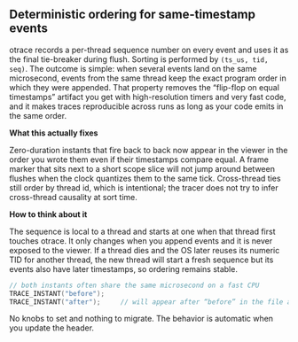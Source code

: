 ## Deterministic ordering for same-timestamp events

otrace records a per-thread sequence number on every event and uses it as the final tie-breaker during flush. Sorting is performed by `(ts_us, tid, seq)`. The outcome is simple: when several events land on the same microsecond, events from the same thread keep the exact program order in which they were appended. That property removes the “flip-flop on equal timestamps” artifact you get with high-resolution timers and very fast code, and it makes traces reproducible across runs as long as your code emits in the same order.

**What this actually fixes**

Zero-duration instants that fire back to back now appear in the viewer in the order you wrote them even if their timestamps compare equal. A frame marker that sits next to a short scope slice will not jump around between flushes when the clock quantizes them to the same tick. Cross-thread ties still order by thread id, which is intentional; the tracer does not try to infer cross-thread causality at sort time.

**How to think about it**

The sequence is local to a thread and starts at one when that thread first touches otrace. It only changes when you append events and it is never exposed to the viewer. If a thread dies and the OS later reuses its numeric TID for another thread, the new thread will start a fresh sequence but its events also have later timestamps, so ordering remains stable.

```cpp
// both instants often share the same microsecond on a fast CPU
TRACE_INSTANT("before");
TRACE_INSTANT("after");     // will appear after “before” in the file and in the UI
```
No knobs to set and nothing to migrate. The behavior is automatic when you update the header.
